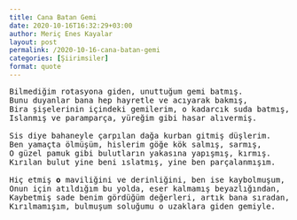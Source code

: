 ```yaml
---
title: Cana Batan Gemi
date: 2020-10-16T16:32:29+03:00
author: Meriç Enes Kayalar
layout: post
permalink: /2020-10-16-cana-batan-gemi
categories: [Şiirimsiler]
format: quote
---
```



<pre>Bilmediğim rotasyona giden, unuttuğum gemi batmış.
Bunu duyanlar bana hep hayretle ve acıyarak bakmış,
Bira şişelerinin içindeki gemilerim, o kadarcık suda batmış,
Islanmış ve paramparça, yüreğim gibi hasar alıvermiş.
 
Sis diye bahaneyle çarpılan dağa kurban gitmiş düşlerim.
Ben yamaçta ölmüşüm, hislerim göğe kök salmış, sarmış,
O güzel pamuk gibi bulutların yakasına yapışmış, kırmış.
Kırılan bulut yine beni ıslatmış, yine ben parçalanmışım.
 
Hiç etmiş <strong>o</strong> maviliğini ve derinliğini, ben ise kaybolmuşum,
Onun için atıldığım bu yolda, eser kalmamış beyazlığından,
Kaybetmiş sade benim gördüğüm değerleri, artık bana sıradan,
Kırılmamışım, bulmuşum soluğumu o uzaklara giden gemiyle.</pre>